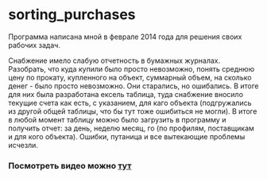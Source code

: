 # sorting_purchases

Программа написана мной в феврале 2014 года для решения своих рабочих задач.

Снабжение имело слабую отчетность в бумажных журналах. Разобрать, что куда купили было просто невозможно, понять среднюю цену по прокату, купленного на объект, суммарный объем, на сколько денег - было просто невозможно. Они старались, но ошибались.
В итоге для них была разработана ексель таблица, туда снабжение вносило текущие счета как есть, с указанием, для каго объекта (подгружались из другой общей таблицы, что бы тут тоже ошибиться не могли). В итоге в любой момент таблицу можно было загрузить в программу и получить отчет: за день, неделю месяц, го (по профилям, поставщикам и для кого объекта).
Ошибки, путаница и все вытекающие проблемы исчезли.

### Посмотреть видео можно [тут](https://youtu.be/lwD-oRhGlmg)
